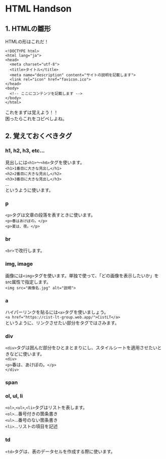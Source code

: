 # HTML Handson
## 1. HTMLの雛形
HTMLの形はこれだ！

```
<!DOCTYPE html>
<html lang="ja">
<head>
  <meta charset="utf-8">
  <title>タイトル</title>
  <meta name="description" content="サイトの説明を記載します">
  <link rel="icon" href="favicon.ico">
</head>
<body>
  <!-- ここにコンテンツを記載します -->
</body>
</html>
```

これをまずは覚えよう！！  
困ったらこれをコピペしよね。  

## 2. 覚えておくべきタグ  
  
### h1, h2, h3, etc...  
見出しには`<h1>`〜`<h6>`タグを使います。  
`<h1>1番目に大きな見出し</h1>`  
`<h2>2番目に大きな見出し</h2>`  
`<h3>3番目に大きな見出し</h3>`  
...   
というように使います。  
  
### p  
`<p>`タグは文章の段落を表すときに使います。  
`<p>春はあけぼの。</p>`  
`<p>夏は、夜。</p>`  
  
### br
`<br>`で改行します。  
  
### img, image
画像には`<img>`タグを使います。単独で使って、「どの画像を表示したいか」をsrc属性で指定します。  
`<img src="画像名.jpg" alt="説明">`  
  
### a
ハイパーリンクを貼るには`<a>`タグを使いましょう。  
`<a href="https://cist-lt-group.web.app/">CistLT</a>`  
というように、リンクさせたい部分をタグではさみます。  

### div
`<div>`タグは囲んだ部分をひとまとまりにし、スタイルシートを適用させたいときなどに使います。  
`<div>`  
 `<p>`春は、あけぼの。`</p>`  
`</div>`   
 
### span

### ol, ul, li
`<ol>`,`<ul>`,`<li>`タグはリストを表します。  
`<ol>`…番号付きの箇条書き  
`<ul>`…番号のない箇条書き  
`<li>`…リストの項目を記述  
    
### td
`<td>`タグは、表のデータセルを作成する際に使います。  
